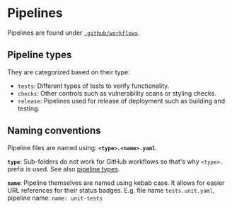 # Pipelines

Pipelines are found under [`.github/workflows`](./../.github/workflows).

## Pipeline types

They are categorized based on their type:

- `tests`: Different types of tests to verify functionality.
- `checks`: Other controls such as vulnerability scans or styling checks.
- `release`: Pipelines used for release of deployment such as building and testing.

## Naming conventions

Pipeline files are named using: **`<type>.<name>.yaml`**.

**`type`**: Sub-folders do not work for GitHub workflows so that's why `<type>.` prefix is used. See also [pipeline types](#pipeline-types).

**`name`**: Pipeline themselves are named using kebab case. It allows for easier URL references for their status badges. E.g. file name `tests.unit.yaml`, pipeline name: `name: unit-tests`
